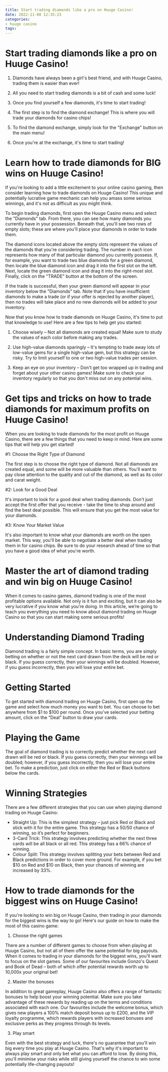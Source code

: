 ```yaml
---
title: Start trading diamonds like a pro on Huuge Casino!
date: 2022-11-08 12:35:23
categories:
- huuge casino
tags:
---
```



#  Start trading diamonds like a pro on Huuge Casino!

1. Diamonds have always been a girl's best friend, and with Huuge Casino, trading them is easier than ever!

2. All you need to start trading diamonds is a bit of cash and some luck!

3. Once you find yourself a few diamonds, it's time to start trading!

4. The first step is to find the diamond exchange! This is where you will trade your diamonds for casino chips!

5. To find the diamond exchange, simply look for the "Exchange" button on the main menu!

6. Once you're at the exchange, it's time to start trading!

#  Learn how to trade diamonds for BIG wins on Huuge Casino!

If you're looking to add a little excitement to your online casino gaming, then consider learning how to trade diamonds on Huuge Casino! This unique and potentially lucrative game mechanic can help you amass some serious winnings, and it's not as difficult as you might think.

To begin trading diamonds, first open the Huuge Casino menu and select the "Diamonds" tab. From there, you can see how many diamonds you currently have in your possession. Beneath that, you'll see two rows of empty slots; these are where you'll place your diamonds in order to trade them.

The diamond icons located above the empty slots represent the values of the diamonds that you're considering trading. The number in each icon represents how many of that particular diamond you currently possess. If, for example, you want to trade two blue diamonds for a green diamond, then locate the blue diamond icon and drag it into the first slot on the left. Next, locate the green diamond icon and drag it into the right-most slot. Finally, click on the "TRADE" button at the bottom of the screen.

If the trade is successful, then your green diamond will appear in your inventory below the "Diamonds" tab. Note that if you have insufficient diamonds to make a trade (or if your offer is rejected by another player), then no trades will take place and no new diamonds will be added to your inventory.

Now that you know how to trade diamonds on Huuge Casino, it's time to put that knowledge to use! Here are a few tips to help get you started:

1) Choose wisely – Not all diamonds are created equal! Make sure to study the values of each color before making any trades.

2) Use high-value diamonds sparingly – It's tempting to trade away lots of low-value gems for a single high-value gem, but this strategy can be risky. Try to limit yourself to one or two high-value trades per session.

3) Keep an eye on your inventory – Don't get too wrapped up in trading and forget about your other casino games! Make sure to check your inventory regularly so that you don't miss out on any potential wins.

#  Get tips and tricks on how to trade diamonds for maximum profits on Huuge Casino!

When you are looking to trade diamonds for the most profit on Huuge Casino, there are a few things that you need to keep in mind. Here are some tips that will help you get started!

#1: Choose the Right Type of Diamond

The first step is to choose the right type of diamond. Not all diamonds are created equal, and some will be more valuable than others. You'll want to pay close attention to the quality and cut of the diamond, as well as its color and carat weight.

#2: Look for a Good Deal

It's important to look for a good deal when trading diamonds. Don't just accept the first offer that you receive - take the time to shop around and find the best deal possible. This will ensure that you get the most value for your diamonds.

#3: Know Your Market Value

It's also important to know what your diamonds are worth on the open market. This way, you'll be able to negotiate a better deal when trading them in for casino chips. Be sure to do your research ahead of time so that you have a good idea of what you're worth.

#  Master the art of diamond trading and win big on Huuge Casino!

When it comes to casino games, diamond trading is one of the most profitable options available. Not only is it fun and exciting, but it can also be very lucrative if you know what you’re doing. In this article, we’re going to teach you everything you need to know about diamond trading on Huuge Casino so that you can start making some serious profits!

# Understanding Diamond Trading

Diamond trading is a fairly simple concept. In basic terms, you are simply betting on whether or not the next card drawn from the deck will be red or black. If you guess correctly, then your winnings will be doubled. However, if you guess incorrectly, then you will lose your entire bet.

# Getting Started

To get started with diamond trading on Huuge Casino, first open up the game and select how much money you want to bet. You can choose to bet anywhere from $1 to $100 per round. Once you’ve selected your betting amount, click on the “Deal” button to draw your cards.

# Playing the Game

The goal of diamond trading is to correctly predict whether the next card drawn will be red or black. If you guess correctly, then your winnings will be doubled; however, if you guess incorrectly, then you will lose your entire bet. To make a prediction, just click on either the Red or Black buttons below the cards.

# Winning Strategies

There are a few different strategies that you can use when playing diamond trading on Huuge Casino:

- Straight Up: This is the simplest strategy – just pick Red or Black and stick with it for the entire game. This strategy has a 50/50 chance of winning, so it’s perfect for beginners.
- 3-Card Trick: This strategy involves predicting whether the next three cards will be all black or all red. This strategy has a 66% chance of winning. 
- Colour Split: This strategy involves splitting your bets between Red and Black predictions in order to cover more ground. For example, if you bet $10 on Red and $10 on Black, then your chances of winning are increased by 33%.

#  How to trade diamonds for the biggest wins on Huuge Casino!

If you're looking to win big on Huuge Casino, then trading in your diamonds for the biggest wins is the way to go! Here's our guide on how to make the most of this casino game:

1. Choose the right games

There are a number of different games to choose from when playing at Huuge Casino, but not all of them offer the same potential for big payouts. When it comes to trading in your diamonds for the biggest wins, you'll want to focus on the slot games. Some of our favourites include Gonzo's Quest and Book of Dead – both of which offer potential rewards worth up to 10,000x your original bet!

2. Master the bonuses

In addition to great gameplay, Huuge Casino also offers a range of fantastic bonuses to help boost your winning potential. Make sure you take advantage of these rewards by reading up on the terms and conditions associated with each one. Our favourites include the welcome bonus, which gives new players a 100% match deposit bonus up to £200, and the VIP loyalty programme, which rewards players with increased bonuses and exclusive perks as they progress through its levels.

3. Play smart

Even with the best strategy and luck, there's no guarantee that you'll win big every time you play at Huuge Casino. That's why it's important to always play smart and only bet what you can afford to lose. By doing this, you'll minimise your risks while still giving yourself the chance to win some potentially life-changing payouts!